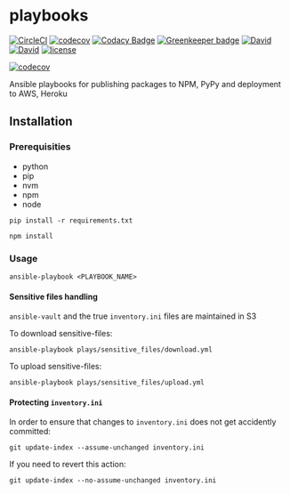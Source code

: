 # playbooks

[![CircleCI](https://img.shields.io/circleci/project/suddi/playbooks/master.svg)](https://circleci.com/gh/suddi/playbooks)
[![codecov](https://codecov.io/gh/suddi/playbooks/branch/master/graph/badge.svg)](https://codecov.io/gh/suddi/playbooks)
[![Codacy Badge](https://api.codacy.com/project/badge/Grade/2266d25d464344c6a3a6eefdbc2934b5)](https://www.codacy.com/app/Suddi/playbooks)
[![Greenkeeper badge](https://badges.greenkeeper.io/suddi/playbooks.svg)](https://greenkeeper.io/)
[![David](https://img.shields.io/david/suddi/playbooks.svg)](https://david-dm.org/suddi/playbooks)
[![David](https://img.shields.io/david/dev/suddi/playbooks.svg)](https://david-dm.org/suddi/playbooks?type=dev)
[![license](https://img.shields.io/github/license/suddi/playbooks.svg)](https://github.com/suddi/playbooks/blob/master/LICENSE)

[![codecov](https://codecov.io/gh/suddi/playbooks/branch/master/graphs/commits.svg)](https://codecov.io/gh/suddi/playbooks)

Ansible playbooks for publishing packages to NPM, PyPy and deployment to AWS, Heroku

## Installation

### Prerequisities

- python
- pip
- nvm
- npm
- node

````
pip install -r requirements.txt

npm install
````

### Usage

````
ansible-playbook <PLAYBOOK_NAME>
````

#### Sensitive files handling

`ansible-vault` and the true `inventory.ini` files are maintained in S3

To download sensitive-files:

````
ansible-playbook plays/sensitive_files/download.yml
````

To upload sensitive-files:

````
ansible-playbook plays/sensitive_files/upload.yml
````

#### Protecting `inventory.ini`

In order to ensure that changes to `inventory.ini` does not get accidently committed:

````
git update-index --assume-unchanged inventory.ini
````

If you need to revert this action:

````
git update-index --no-assume-unchanged inventory.ini
````



